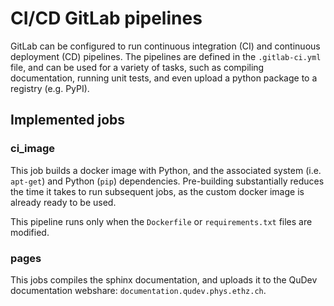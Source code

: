 # CI/CD GitLab pipelines

GitLab can be configured to run continuous integration (CI) and continuous 
deployment (CD) pipelines. The pipelines are defined in the `.gitlab-ci.yml` 
file, and can be used for a variety of tasks, such as compiling documentation,
running unit tests, and even upload a python package to a registry (e.g. PyPI).

## Implemented jobs

### ci_image

This job builds a docker image with Python, and the associated system (i.e. 
`apt-get`) and Python (`pip`) dependencies. Pre-building substantially reduces
the time it takes to run subsequent jobs, as the custom docker image is already
ready to be used.

This pipeline runs only when the `Dockerfile` or `requirements.txt` files are
modified.

### pages

This jobs compiles the sphinx documentation, and uploads it to the QuDev 
documentation webshare: `documentation.qudev.phys.ethz.ch`.
